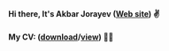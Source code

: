 #### Hi there, It's Akbar Jorayev (<a href="https://akbarjorayev.web.app" ref="noreferrer">Web site</a>) ✌️
#### My CV: (<a href="https://drive.google.com/u/0/uc?id=13YYo33eb9UYtUJ1GydfaIOsSY268qwCO&export=download" target="_blank">download</a>/<a href="https://drive.google.com/file/d/13YYo33eb9UYtUJ1GydfaIOsSY268qwCO/view?usp=drivesdk" target="_blank">view</a>) 🧑‍💼
